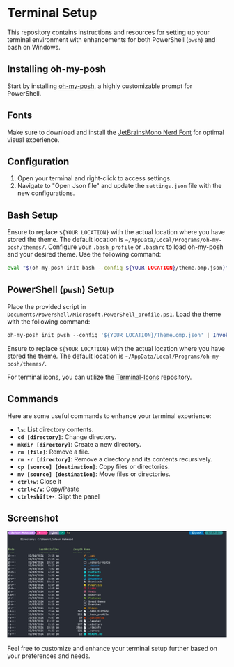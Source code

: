 # Terminal Setup

This repository contains instructions and resources for setting up your terminal environment with enhancements for both PowerShell (`pwsh`) and bash on Windows.

## Installing oh-my-posh

Start by installing [oh-my-posh](https://ohmyposh.dev/docs/installation/windows), a highly customizable prompt for PowerShell.

## Fonts

Make sure to download and install the [JetBrainsMono Nerd Font](https://www.nerdfonts.com/font-downloads) for optimal visual experience.

## Configuration

1. Open your terminal and right-click to access settings.
2. Navigate to "Open Json file" and update the `settings.json` file with the new configurations.

## Bash Setup

Ensure to replace `${YOUR LOCATION}` with the actual location where you have stored the theme. The default location is `~/AppData/Local/Programs/oh-my-posh/themes/`.
Configure your `.bash_profile` or `.bashrc` to load oh-my-posh and your desired theme. Use the following command:

```bash
eval "$(oh-my-posh init bash --config ${YOUR LOCATION}/theme.omp.json)"
```

## PowerShell (`pwsh`) Setup

Place the provided script in `Documents/Powershell/Microsoft.PowerShell_profile.ps1`. Load the theme with the following command:

```powershell
oh-my-posh init pwsh --config '${YOUR LOCATION}/Theme.omp.json' | Invoke-Expression
```

Ensure to replace `${YOUR LOCATION}` with the actual location where you have stored the theme. The default location is `~/AppData/Local/Programs/oh-my-posh/themes/`.

For terminal icons, you can utilize the [Terminal-Icons](https://github.com/devblackops/Terminal-Icons) repository.

## Commands


Here are some useful commands to enhance your terminal experience:

- **`ls`**: List directory contents.
- **`cd [directory]`**: Change directory.
- **`mkdir [directory]`**: Create a new directory.
- **`rm [file]`**: Remove a file.
- **`rm -r [directory]`**: Remove a directory and its contents recursively.
- **`cp [source] [destination]`**: Copy files or directories.
- **`mv [source] [destination]`**: Move files or directories.
- **`ctrl+w`**: Close it
- **`ctrl+c/v`**: Copy/Paste
- **`ctrl+shift+-`**: Slipt the panel

## Screenshot

![Screenshot_1](https://raw.githubusercontent.com/ZafeerMahmood/terminal/main/ScreenShots/ss1.jpg)

Feel free to customize and enhance your terminal setup further based on your preferences and needs.
